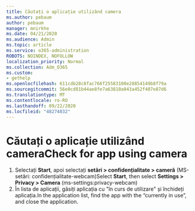 ```yaml
---
title: Căutați o aplicație utilizând camera
ms.author: pebaum
author: pebaum
manager: mnirkhe
ms.date: 04/21/2020
ms.audience: Admin
ms.topic: article
ms.service: o365-administration
ROBOTS: NOINDEX, NOFOLLOW
localization_priority: Normal
ms.collection: Adm_O365
ms.custom:
- gethelp
ms.openlocfilehash: 611cdb28c8fac766f25583100e28854149b8f79a
ms.sourcegitcommit: 56e0cd81b44ae8fe7a63810a043a452f407e87d6
ms.translationtype: MT
ms.contentlocale: ro-RO
ms.lasthandoff: 09/22/2020
ms.locfileid: "48274832"
---
```

# <a name="check-for-app-using-camera"></a><span data-ttu-id="e8c72-102">Căutați o aplicație utilizând camera</span><span class="sxs-lookup"><span data-stu-id="e8c72-102">Check for app using camera</span></span>

1. <span data-ttu-id="e8c72-103">Selectați **Start**, apoi selectați **setări > confidențialitate > cameră** (MS-setări: confidențialitate-webcam)</span><span class="sxs-lookup"><span data-stu-id="e8c72-103">Select **Start**, then select **Settings > Privacy > Camera** (ms-settings:privacy-webcam)</span></span>
2. <span data-ttu-id="e8c72-104">În lista de aplicații, găsiți aplicația cu "în curs de utilizare" și închideți aplicația.</span><span class="sxs-lookup"><span data-stu-id="e8c72-104">In the application list, find the app with the “currently in use”, and close the application.</span></span>
